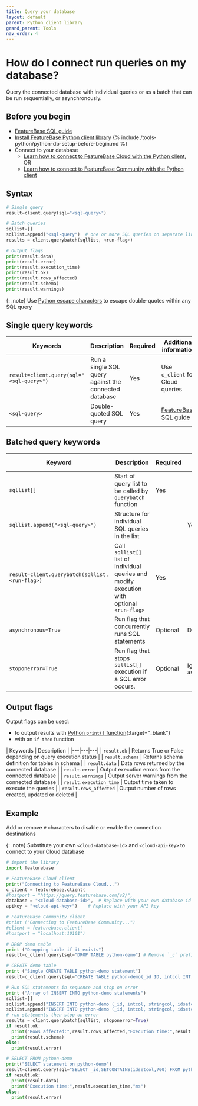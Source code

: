 ```yaml
---
title: Query your database
layout: default
parent: Python client library
grand_parent: Tools
nav_order: 4
---
```


# How do I connect run queries on my database?

Query the connected database with individual queries or as a batch that can be run sequentially, or asynchronously.

## Before you begin

* [FeatureBase SQL guide](/docs/sql-guide/sql-guide-home)
* [Install FeatureBase Python client library](/docs/tools/python-client-library/python-client-install)
{% include /tools-python/python-db-setup-before-begin.md %}
* Connect to your database
  * [Learn how to connect to FeatureBase Cloud with the Python client](/docs/tools/python-client-library/python-client-connect-cloud), OR
  * [Learn how to connect to FeatureBase Community with the Python client](/docs/tools/python-client-library/python-client-connect-community)

## Syntax

```py
# Single query
result=client.query(sql="<sql-query>")

# Batch queries
sqllist=[]
sqllist.append("<sql-query")  # one or more SQL queries on separate lines
results = client.querybatch(sqllist, <run-flag>)

# Output flags
print(result.data)
print(result.error)
print(result.execution_time)
print(result.ok)
print(result.rows_affected)
print(result.schema)
print(result.warnings)
```

{: .note}
Use [Python escape characters](https://www.w3schools.com/python/gloss_python_escape_characters.asp) to escape double-quotes within any SQL query

## Single query keywords

| Keywords | Description | Required | Additional information |
|---|---|---|---|
| `result=client.query(sql="<sql-query>")` | Run a single SQL query against the connected database | Yes | Use `c_client` for Cloud queries |
| `<sql-query>` | Double-quoted SQL query | Yes | [FeatureBase SQL guide](/docs/sql-guide/sql-guide-home) |

## Batched query keywords

| Keyword | Description | Required | Additional information |
|---|---|---|---|
| `sqllist[]` | Start of query list to be called by `querybatch` function | Yes |  |  |
| `sqllist.append("<sql-query>")` | Structure for individual SQL queries in the list |  | Yes |  |
| `result=client.querybatch(sqllist,<run-flag>)` | Call `sqllist[]` list of individual queries and modify execution with optional `<run-flag>` | Yes |  |
| `asynchronous=True`| Run flag that concurrently runs SQL statements | Optional | Defaults to `false` |
| `stoponerror=True` | Run flag that stops `sqllist[]` execution if a SQL error occurs. | Optional | Ignored when `asynchronous=True` |

## Output flags

Output flags can be used:
* to output results with [Python `print()` function](https://realpython.com/python-print/){:target="_blank"}
* with an `if-then` function

| Keywords | Description |
|---|---|---|
| `result.ok` | Returns True or False depending on query execution status |
| `result.schema` | Returns schema definition for tables in schema |
| `result.data` | Data rows returned by the connected database |
| `result.error` | Output execution errors from the connected database |
| `result.warnings` | Output server warnings from the connected database |
| `result.execution_time` | Output time taken to execute the queries |
| `result.rows_affected` | Output number of rows created, updated or deleted |

## Example

Add or remove `#` characters to disable or enable the connection destinations

{: .note}
Substitute your own `<cloud-database-id>` and `<cloud-api-key>` to connect to your Cloud database

```py
# import the library
import featurebase

# FeatureBase Cloud client
print("Connecting to FeatureBase Cloud...")
c_client = featurebase.client(
#hostport = "https://query.featurebase.com/v2/",
database = "<cloud-database-id>",  # Replace with your own database id
apikey = "<cloud-api-key>")    # Replace with your API key

# FeatureBase Community client
#print ("Connecting to FeatureBase Community...")
#client = featurebase.client(
#hostport = "localhost:10101")

# DROP demo table
print ("Dropping table if it exists")
result=c_client.query(sql="DROP TABLE python-demo") # Remove `_c` prefix to run against Community

# CREATE demo table
print ("Single CREATE TABLE python-demo statement")
result=c_client.query(sql="CREATE TABLE python-demo(_id ID, intcol INT, stringcol STRING, idsetcol IDSET)")

# Run SQL statements in sequence and stop on error
print ("Array of INSERT INTO python-demo statements")
sqllist=[]
sqllist.append("INSERT INTO python-demo (_id, intcol, stringcol, idsetcol) VALUES (2,234,'row2, stringcolumn',[500,600,700,800])")
sqllist.append("INSERT INTO python-demo (_id, intcol, stringcol, idsetcol) VALUES (3,345,'row3, stringcolumn',[900,1000,1100,1200])")
# run statements then stop on error
results = client.querybatch(sqllist, stoponerror=True)
if result.ok:
  print("Rows affected:",result.rows_affected,"Execution time:",result.execution_time,"ms")
  print(result.schema)
else:
  print(result.error)

# SELECT FROM python-demo
print("SELECT statement on python-demo")
result=client.query(sql="SELECT _id,SETCONTAINS(idsetcol,700) FROM python-demo")
if result.ok:
  print(result.data)
  print("Execution time:",result.execution_time,"ms")
else:
  print(result.error)

```
